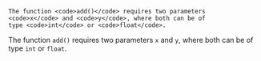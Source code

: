 ```
The function <code>add()</code> requires two parameters
<code>x</code> and <code>y</code>, where both can be of
type <code>int</code> or <code>float</code>.
```

The function <code>add()</code> requires two parameters
<code>x</code> and <code>y</code>, where both can be of
type <code>int</code> or <code>float</code>.
